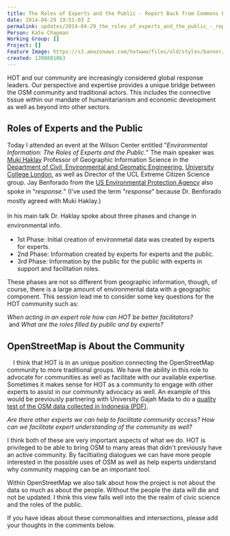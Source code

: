 ```yaml
---
title: The Roles of Experts and the Public - Report Back from Commons Lab Event
date: 2014-04-29 19:51:03 Z
permalink: updates/2014-04-29_the_roles_of_experts_and_the_public_-_report_back_from_commons_lab_event
Person: Kate Chapman
Working Group: []
Project: []
Feature Image: https://s3.amazonaws.com/hotwww/files/old/styles/banner/public/cover_osm_quality-724x1024.png
created: 1398801063
---
```


<p>HOT and our community are increasingly considered global response leaders. Our perspective and expertise provides a unique bridge between the OSM community and traditional actors. This includes the connective tissue within our mandate of humanitarianism and economic development as well as beyond into other sectors.</p>
<h2><strong>Roles of Experts and the Public</strong></h2>
<p>Today I attended an event at the Wilson Center entitled "<em>Environmental Information: The Roles of Experts and the Public.</em>" The main speaker was <a href="http://povesham.wordpress.com/">Muki Haklay</a> Professor of Geographic Information Science in the <a href="http://www.ucl.ac.uk/">Department of Civil, Environmental and Geomatic Engineering,</a> <a href="http://www.ucl.ac.uk/">University College London</a>, as well as Director of the UCL Extreme Citizen Science group.&nbsp;Jay Benforado <span style="line-height: 1.538em;">from the</span><span style="line-height: 1.538em;">&nbsp;</span><a style="line-height: 1.538em;" href="http://www.epa.gov/">US Environmental Protection Agency</a> also spoke in<span style="line-height: 1.538em;">&nbsp;"<em>response.</em>" (I've used the term "<em>response</em>" because Dr. Benforado mostly agreed with Muki Haklay.) <br></span></p>
<p><span style="line-height: 1.538em;">In his main talk Dr. Haklay spoke about three phases and change in environmental info.</span></p>
<ul>
<li>1st Phase: Initial creation of environmetal data was created by experts for experts.</li>
<li>2nd Phase: Information created by experts for experts and the public.</li>
<li>3rd Phase: Information by the public for the public with experts in support and facilitation roles.&nbsp;</li>
</ul>
<p>These phases are not so different from geographic information, though, of course, there is a large amount of environmental data with a geographic component. This session lead me to consider some key questions for the HOT community such as:&nbsp;</p>
<p><em>When acting in an expert role how can HOT be better facilitators? &nbsp;</em>and&nbsp;<em>What are the roles filled by public and by experts?&nbsp;</em></p>
<h2>OpenStreetMap is About the Community</h2>
<p><a style="line-height: 1.538em; text-decoration: underline;" href="http://openstreetmap.or.id/docs/Final_Report-OSM_Evaluation_in_Indonesia_2012.pdf"><img style="float: left; margin: 5px;" src="https://s3.amazonaws.com/hotwww/files/old/cover_osm_quality-724x1024.png" alt="" style="width:186px;height:264px"></a>&nbsp;I think that HOT is in an unique position connecting the OpenStreetMap community to more traditional groups. We have the ability in this role to advocate for communities as well as facilitate with our available expertise. Sometimes it makes sense for HOT as a community to engage with other experts to assist in our community advocacy as well. An example of this would be previously partnering with University Gajah Mada to do a <a href="http://openstreetmap.or.id/docs/Final_Report-OSM_Evaluation_in_Indonesia_2012.pdf">quality test of the OSM data collected in Indonesia (PDF)</a>.</p>
<p><em>Are there other experts we can help to facilitate community access? How can we facilitate expert understanding of the community as well?</em></p>
<p>I think both of these are very important aspects of what we do. HOT is privileged to be able to bring OSM to many areas that didn't previously have an active community. By faciltiating dialogues we can have more people interested in the possible uses of OSM as well as help experts understand why community mapping can be an important tool.</p>
<p>Within OpenStreetMap we also talk about how the project is not about the data so much as about the people. Without the people the data will die and not be updated. I think this view falls well into the the realm of civic science and the roles of the public.</p>
<p>If you have ideas about these commonalities and intersections, please add your thoughts in the comments below.</p>
